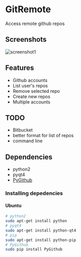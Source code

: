 GitRemote
=========

Access remote github repos

## Screenshots ##

![screenshot1](http://i.imgur.com/FhnvXSg.png)
        
## Features ##

* Github accounts
* List user's repos
* Remove selected repo
* Create new repos
* Multiple accounts

## TODO ##

* Bitbucket
* better format for list of repos
* command line

## Dependencies ##

* python2
* pyqt4
* [PyGithub](https://github.com/jacquev6/PyGithub)
    
### Installing depedencies ###

#### Ubuntu ####
```sh
# python2
sudo apt-get install python
# pyqt4
sudo apt-get install python-qt4
# pip
sudo apt-get install python-pip
# PyGithub
sudo pip install PyGithub
```
